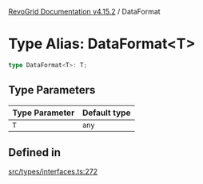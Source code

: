 [RevoGrid Documentation v4.15.2](README.md) / DataFormat

# Type Alias: DataFormat\<T\>

```ts
type DataFormat<T>: T;
```

## Type Parameters

| Type Parameter | Default type |
| ------ | ------ |
| `T` | `any` |

## Defined in

[src/types/interfaces.ts:272](https://github.com/revolist/revogrid/blob/30cfedca97f5b42c948bd2668fa87c350d2411bd/src/types/interfaces.ts#L272)
